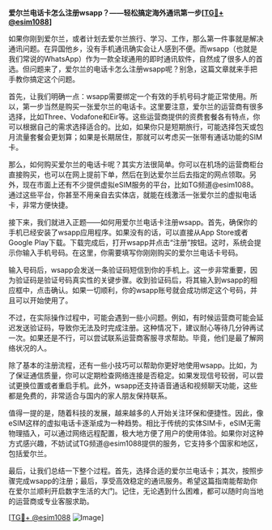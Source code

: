 **爱尔兰电话卡怎么注册wsapp？——轻松搞定海外通讯第一步[[TG💪+ @esim1088](https://t.me/s/esim1088)]**

如果你刚到爱尔兰，或者计划去爱尔兰旅行、学习、工作，那么第一件事就是解决通讯问题。在异国他乡，没有手机通讯确实会让人感到不便。而wsapp（也就是我们常说的WhatsApp）作为一款全球通用的即时通讯软件，自然成了很多人的首选。但问题来了，爱尔兰的电话卡怎么注册wsapp呢？别急，这篇文章就来手把手教你搞定这个问题。

首先，让我们明确一点：wsapp需要绑定一个有效的手机号码才能正常使用。所以，第一步当然是购买一张爱尔兰的电话卡。这里要注意，爱尔兰的运营商有很多选择，比如Three、Vodafone和Eir等。这些运营商提供的资费套餐各有特点，你可以根据自己的需求选择适合的。比如，如果你只是短期旅行，可能选择包天或包月流量套餐会更划算；如果是长期居住，那就可以考虑买一张带有通话功能的SIM卡。

那么，如何购买爱尔兰的电话卡呢？其实方法很简单。你可以在机场的运营商柜台直接购买，也可以在网上提前下单，然后在到达爱尔兰后去指定的网点领取。另外，现在市面上还有不少提供虚拟eSIM服务的平台，比如TG频道@esim1088。通过这些平台，你甚至不用亲自去实体店，就能在线激活一张爱尔兰的虚拟电话卡，非常方便快捷。

接下来，我们就进入正题——如何用爱尔兰电话卡注册wsapp。首先，确保你的手机已经安装了wsapp应用程序。如果没有的话，可以直接从App Store或者Google Play下载。下载完成后，打开wsapp并点击“注册”按钮。这时，系统会提示你输入手机号码。在这里，你需要填写你刚刚购买的爱尔兰电话卡号码。

输入号码后，wsapp会发送一条验证码短信到你的手机上。这一步非常重要，因为验证码是验证号码真实性的关键步骤。收到验证码后，将其输入到wsapp的相应框中，点击确认。如果一切顺利，你的wsapp账号就会成功绑定这个号码，并且可以开始使用了。

不过，在实际操作过程中，可能会遇到一些小问题。例如，有时候运营商可能会延迟发送验证码，导致你无法及时完成注册。这种情况下，建议耐心等待几分钟再试一次。如果还是不行，可以尝试联系运营商客服寻求帮助。毕竟，他们是最了解网络状况的人。

除了基本的注册流程，还有一些小技巧可以帮助你更好地使用wsapp。比如，为了保证通信质量，你可以定期检查网络连接是否稳定。如果发现信号较弱，可以尝试更换位置或者重启手机。此外，wsapp还支持语音通话和视频聊天功能，这些都是免费的，非常适合与国内的家人朋友保持联系。

值得一提的是，随着科技的发展，越来越多的人开始关注环保和便捷性。因此，像eSIM这样的虚拟电话卡逐渐成为一种趋势。相比于传统的实体SIM卡，eSIM无需物理插入，可以通过网络远程配置，极大地方便了用户的使用体验。如果你对这种方式感兴趣，不妨试试TG频道@esim1088提供的服务，它支持多个国家和地区，包括爱尔兰。

最后，让我们总结一下整个过程。首先，选择合适的爱尔兰电话卡；其次，按照步骤完成wsapp的注册；最后，享受高效稳定的通讯服务。希望这篇指南能帮助你在爱尔兰顺利开启数字生活的大门。记住，无论遇到什么困难，都可以随时向当地的运营商或专业客服求助。

[[TG💪+ @esim1088](https://t.me/s/esim1088) ![Image](https://i.postimg.cc/4NQfJmqS/Snipaste-2025-05-13-00-14-12.png)]